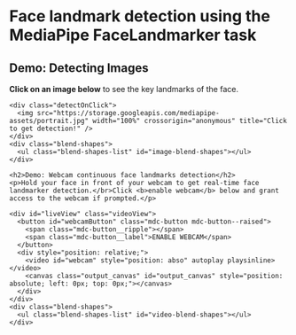 <!-- Copyright 2023 The MediaPipe Authors.

Licensed under the Apache License, Version 2.0 (the "License");
you may not use this file except in compliance with the License.
You may obtain a copy of the License at

     http://www.apache.org/licenses/LICENSE-2.0

Unless required by applicable law or agreed to in writing, software
distributed under the License is distributed on an "AS IS" BASIS,
WITHOUT WARRANTIES OR CONDITIONS OF ANY KIND, either express or implied.
See the License for the specific language governing permissions and
limitations under the License. -->
<html>

<head>
  <meta charset="utf-8">
  <meta http-equiv="Cache-control" content="no-cache, no-store, must-revalidate">
  <meta http-equiv="Pragma" content="no-cache">
  <meta name="viewport" content="width=device-width, initial-scale=1, user-scalable=no">
  <title>Face Landmarker</title>

  <link href="https://unpkg.com/material-components-web@latest/dist/material-components-web.min.css" rel="stylesheet">
  <script src="https://unpkg.com/material-components-web@latest/dist/material-components-web.min.js"></script>
</head>

<body>
  <h1>Face landmark detection using the MediaPipe FaceLandmarker task</h1>

  <section id="demos" class="invisible">
    <h2>Demo: Detecting Images</h2>
    <p><b>Click on an image below</b> to see the key landmarks of the face.</p>

    <div class="detectOnClick">
      <img src="https://storage.googleapis.com/mediapipe-assets/portrait.jpg" width="100%" crossorigin="anonymous" title="Click to get detection!" />
    </div>
    <div class="blend-shapes">
      <ul class="blend-shapes-list" id="image-blend-shapes"></ul>
    </div>

    <h2>Demo: Webcam continuous face landmarks detection</h2>
    <p>Hold your face in front of your webcam to get real-time face landmarker detection.</br>Click <b>enable webcam</b> below and grant access to the webcam if prompted.</p>

    <div id="liveView" class="videoView">
      <button id="webcamButton" class="mdc-button mdc-button--raised">
        <span class="mdc-button__ripple"></span>
        <span class="mdc-button__label">ENABLE WEBCAM</span>
      </button>
      <div style="position: relative;">
        <video id="webcam" style="position: abso" autoplay playsinline></video>
        <canvas class="output_canvas" id="output_canvas" style="position: absolute; left: 0px; top: 0px;"></canvas>
      </div>
    </div>
    <div class="blend-shapes">
      <ul class="blend-shapes-list" id="video-blend-shapes"></ul>
    </div>
  </section>
</body>

</html>